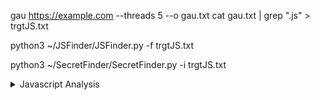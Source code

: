 
gau https://example.com --threads 5 --o gau.txt 
cat gau.txt | grep ".js" > trgtJS.txt

python3 ~/JSFinder/JSFinder.py -f trgtJS.txt

python3 ~/SecretFinder/SecretFinder.py -i trgtJS.txt





<details>
## <summary>Javascript Analysis</summary>
    
        1- use mantra to get api , passwords , keys ...
         cat js.txt | mantra  | tee -a mantra.txt
        2- use nuclei to search for secrets 
         nuclei -l js.txt -t nuclei-templates/http/exposures/ -o nucleijs.txt
        
        if found google api key then use tool google.sh  and see if api valid or not
        google.sh AIz.............
    
    	
     	- wayback
    	- gospider
    	- katana
    	=> allurls.txt
    	
    	1- Use Mantra => for api keys
    	
    	2- Use jsluice => for secrets and urls =>  jsluice urls player.js
    						     jsluice secrets player.js
    	 for i in $(ls);do jsluice secrets $i;done
    	
    	3- Use nuclei  => nuclei-tempates/http/exposures/
    	 nuclei -l js.txt -t /root/nuclei-templates/http/exposures/ -mhe 4
    	4- analyze the code with js beaty in visual studio code 


</details>


